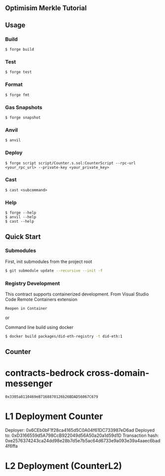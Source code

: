 ## Optimisim Merkle Tutorial

## Usage

### Build

```shell
$ forge build
```

### Test

```shell
$ forge test
```

### Format

```shell
$ forge fmt
```

### Gas Snapshots

```shell
$ forge snapshot
```

### Anvil

```shell
$ anvil
```

### Deploy

```shell
$ forge script script/Counter.s.sol:CounterScript --rpc-url <your_rpc_url> --private-key <your_private_key>
```

### Cast

```shell
$ cast <subcommand>
```

### Help

```shell
$ forge --help
$ anvil --help
$ cast --help
```

## Quick Start

### Submodules

First, init submodules from the project root

```bash
$ git submodule update --recursive --init -f
```

### Registry Development

This contract supports containerized development. From Visual Studio Code Remote Containers extension

`Reopen in Container`

or

Command line build using docker

```bash
$ docker build packages/did-eth-registry -t did-eth:1
```


## Counter

# contracts-bedrock cross-domain-messenger

`0x3305a8110469eB7168870126b26BDAD56067C679`

# L1 Deployment Counter

Deployer: 0x6CEb0bF1f28ca4165d5C0A04f61DC733987eD6ad
Deployed to: 0xD3166559d5A798CcB922049d56A50a20a1d59d1D
Transaction hash: 0xe2576374243ca24dd98e28b7d5e7b5ac64d6733e9a093e39a4aaec6bad4f6ffa

# L2 Deployment (CounterL2)
